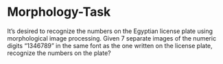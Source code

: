 # Morphology-Task
It’s desired to recognize the numbers on the Egyptian license plate using morphological image processing. Given 7 separate images of the numeric digits “1346789” in the same font as the one written on the license plate, recognize the numbers on the plate?
